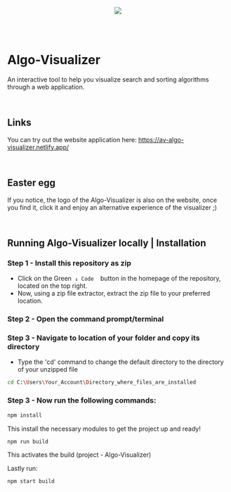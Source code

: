 <p align="center">
  <img src="https://github.com/CodingForTheBetter/Algo-Visualizer/blob/main/AV%20logo.jpg" />
</p>
<br/>
<br/>

# Algo-Visualizer
<p align="left">
An interactive tool to help you visualize search and sorting algorithms through a web application. 
  </p>
<br/>

## Links
You can try out the website application here:
https://av-algo-visualizer.netlify.app/

<br/>

## Easter egg
If you notice, the logo of the Algo-Visualizer is also on the website, once you find it, click it and enjoy an alternative experience of the visualizer ;) 

<br/>

## Running Algo-Visualizer locally | Installation
### Step 1 - Install this repository as zip

- Click on the Green  &nbsp;` ↓ Code  `&nbsp; button in the homepage of the repository, located on the top right.
- Now, using a zip file extractor, extract the zip file to your preferred location.

### Step 2 - Open the command prompt/terminal

### Step 3 - Navigate to location of your folder and copy its directory

- Type the 'cd' command to change the default directory to the directory of your unzipped file
```bash
cd C:\Users\Your_Account\Directory_where_files_are_installed
```

### Step 3 - Now run the following commands:
```bash
npm install
```
This install the necessary modules to get the project up and ready!

```bash
npm run build
```
This activates the build (project - Algo-Visualizer)

Lastly run:
```bash
npm start build
```

